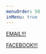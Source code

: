 ```yaml
---
menuOrder: 50
inMenu: true
---
```


<a href="mailto:blarestew@gmail.com">EMAIL!!!</a>

<a href="https://www.facebook.com/BlareStew">FACEBOOK!!!</a>
